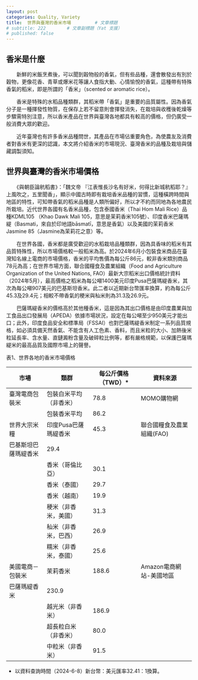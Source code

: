 ```yaml
---
layout: post
categories: Quality, Variety
title:  世界與臺灣的香米市場         # 文章標題
# subtitle: 222        # 文章副標題（Yat 支援）
# published: false
---
```


## 香米是什麼
　　新鮮的米飯烹煮後，可以聞到穀物般的香氣，但有些品種，還會散發出有別於穀物，更像花香、青草或爆米花等讓人食指大動、心情愉悅的香氣，這種帶有特殊香氣的稻米，即是所謂的「香米」（scented or aromatic rice）。

　　香米是特殊的水稻品種類群，其稻米帶「香氣」是重要的品質屬性。因為香氣分子是一種揮發性物質，在保存上若不留意則會揮發消失，在栽培與收穫後乾燥等步驟需特別注意，所以香米產品在世界與臺灣各地都具有較高的價格，但仍廣受一般消費大眾的歡迎。

　　近年臺灣也有許多香米品種問世，其產品在市場佔重要角色，為使農友及消費者對香米有更深的認識，本文將介紹香米的市場現況、臺灣香米的品種及栽培與儲藏調製須知。

## 世界與臺灣的香米市場價格

　　《與朝臣論秔稻書》：「魏文帝 『江表惟長沙名有好米，何得比新城秔稻耶？』上風吹之，五里聞香」，顯示中國古時即有栽培香米品種的習慣，這種橫跨時間與地區的特性，可知帶香氣的稻米品種是人類所偏好，所以才不約而同地為各地農民所栽培。近代世界各國有名香米品種，包含泰國香米（Thai Hom Mali Rice）品種KDML105 （Khao Dawk Mali 105，意思是茉莉香米105號）、印度香米巴薩瑪緹（Basmati，來自於印地語bāsmatī，意思是香氣）以及美國的茉莉香米Jasmine 85（Jasmine為茉莉花之意）等。

　　在世界各國，香米都是廣受歡迎的水稻栽培品種類群，因為具香味的稻米有其品質特殊性，所以市場價格較一般稻米為高。於2024年6月小包裝食米商品在臺灣知名線上電商的市場價格，香米的平均售價為每公斤86元，較非香米類別商品78元為高；在世界市場方面，聯合國糧食及農業組織（Food and Agriculture Organization of the United Nations, FAO）最新大宗稻米出口價格統計資料（2024年5月），最高價格之稻米為每公噸1400美元印度Pusa巴薩瑪緹香米，其次為每公噸907美元的巴基斯坦香米。此二者以近期新台幣匯率換算，約為每公斤45.3及29.4元；相較不帶香氣的稉米與秈米則為31.3及26.9元。

　　巴薩瑪緹香米的價格高於其他種香米，這是因為其出口價格是由印度農業與加工食品出口發展局（APEDA）依據市場狀況，設定在每公噸至少950美元才能出口；此外，印度食品安全和標準局（FSSAI）也對巴薩瑪緹香米制定一系列品質規格，如必須具備天然香氣、不能含有人工色素、香料，而且米粒的大小、加熱後米粒延長率、含水量、直鏈澱粉含量及破碎粒比例等，都有嚴格規範，以保護巴薩瑪緹米的最高品質及國際市場上的聲譽。

表1、世界各地的香米市場價格

| 市場                 | 類群                   | 每公斤價格（TWD）* | 資料來源                  |
| -------------------- | ---------------------- | ------------------ | ------------------------- |
| 臺灣電商包裝米       | 包裝白米平均（非香米） | 78.8               | MOMO購物網                |
|                      | 包裝香米平均           | 86.2               |                           |
| 世界大宗米糧         | 印度Pusa巴薩瑪緹香米   | 45.3               | 聯合國糧食及農業組織(FAO) |
| 巴基斯坦巴薩瑪緹香米 | 29.4                   |                    |                           |
|                      | 香米（哥倫比亞）       | 30.1               |                           |
|                      | 香米（泰國）           | 29.7               |                           |
|                      | 香米（越南）           | 19.9               |                           |
|                      | 稉米（非香米，美國）   | 31.3               |                           |
|                      | 秈米（非香米，巴西）   | 26.9               |                           |
|                      | 糯米（非香米，泰國）   | 25.6               |                           |
| 美國電商－  包裝米   | 茉莉香米               | 188.6              | Amazon電商網站-美國地區   |
| 巴薩瑪緹香米         | 230.9                  |                    |                           |
|                      | 越光米（非香米）       | 186.9              |                           |
|                      | 超長粒白米（非香米）   | 80.0               |                           |
|                      | 中粒米（非香米）       | 91.5               |                           |
* 以資料查詢時間（2024-6-8）新台幣：美元匯率32.41：1換算。